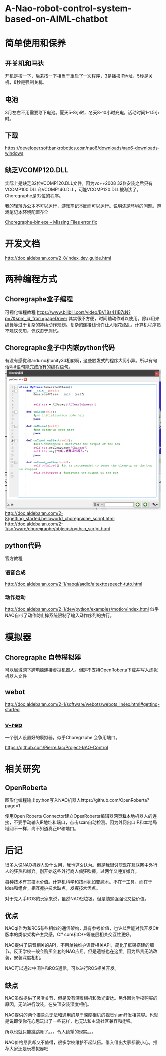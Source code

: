 # A-Nao-robot-control-system-based-on-AIML-chatbot



# 简单使用和保养
## 开关机和马达
开机是按一下，后来按一下相当于重启了一次程序，3是播报IP地址，5秒是关机，8秒是强制关机。
## 电池
3月左右不用需要取下电池。夏天5-8小时，冬天8-10小时充电。活动时间1-1.5小时。
## 下载
https://developer.softbankrobotics.com/nao6/downloads/nao6-downloads-windows

## 缺乏VCOMP120.DLL
实际上是缺乏32位VCOMP120.DLL文件。因为vc++2008 32位安装之后只有VCOMP100.DLL和VCOMP140.DLL，可能VCOMP120.DLL被淘汰了。Choregraphe是32位的程序。

我的轻薄办公本不可以运行，游戏笔记本反而可以运行。说明还是环境的问题。游戏笔记本环境配置齐全

[Choregraphe-bin.exe – Missing Files error fix](https://www.robotlab.com/support/topic/nao)
# 开发文档
http://doc.aldebaran.com/2-8/index_dev_guide.html

# 两种编程方式

## Choregraphe盒子编程
可视化编程教程
https://www.bilibili.com/video/BV18s411B7cN?p=7&spm_id_from=pageDriver
其实很不方便，时间轴动作难以使用。除非用来编舞等过于复杂的持续动作规划。复杂的连接线也许让人眼花缭乱。计算机程序员不建议使用，仅仅用于测试。
## Choregraphe盒子中内嵌python代码
有没有感觉和arduino和unity3d相似啊，这些触发式的程序大同小异。所以有句话叫if语句能完成所有的编程语句。
![QQ截图20210406124135](QQ截图20210406124135.png)
http://doc.aldebaran.com/2-8/getting_started/helloworld_choregraphe_script.html
http://doc.aldebaran.com/2-1/software/choregraphe/objects/python_script.html


## python代码
官方教程
### 语音合成
http://doc.aldebaran.com/2-1/naoqi/audio/altexttospeech-tuto.html
### 动作运动
http://doc.aldebaran.com/2-1/dev/python/examples/motion/index.html
似乎NAO自带了动作防止摔系统限制了输入动作序列的执行。

# 模拟器

## Choregraphe 自带模拟器

可以局域网下跨电脑连接虚拟机器人。但是不支持OpenRoberta下载并写入虚拟机器人文件

## webot

http://doc.aldebaran.com/2-1/software/webots/webots_index.html#getting-started

## [v-rep](http://www.coppeliarobotics.com/downloads.html)

一个别人设置好的模拟器，似乎Choregraphe 会争用端口。

https://github.com/PierreJac/Project-NAO-Control

# 相关研究

## OpenRoberta

图形化编程输出python写入NAO机器人https://github.com/OpenRoberta?page=1

使用Open Roberta Connector建立OpenRoberta编辑器网页和本地机器人的连接，不要手动输入IP地址和端口，点击scan自动检测。因为外网出口IP和本地局域网不一样，尚不知道真正IP和端口。
# 后记
很多人说NAO机器人没什么用，我也这么认为。但是我很讨厌现在互联网中外行人的狂热和嫌弃。刚开始这些外行商人疯狂吹捧，过两年又唾弃嫌弃。

每种技术有其技术价值。计算机科学和技术犹如变魔术。不在于工具，而在于idea和组合，相互掩护技术缺点，发挥技术优点。

对于先入手ROS的玩家来说，虽然NAO很垃圾。但是勉勉强强也又些价值。
## 优点
NAOqi作为和ROS有些相似的通信架构，具有参考价值，也许以后能对我开发C#版本的类似架构产生灵感。C# core和C++等底层相关交互性更好。

NAO提供了语音相关的API，不用单独维护语音相关API，简化了框架搭建的细节。反正学校一般会购买全套的NAO应用。但是遗憾也在这里，因为昂贵无法改装，安装深度相机。

NAO可以通过中间件和ROS通信，可以进行ROS相关开发。
## 缺点
NAO虽然提供了灵活关节，但是没有深度相机和激光雷达。另外因为学校购买的原因，无法进行改装，在头顶安装深度相机。

NAO提供的两个摄像头无法和通用的基于深度相机的视觉slam开发相兼容。也就是说即使你花心思玩出了一些花样，也无法和主流社区兼容和迁移。

所以也就只能跳跳舞了。。。令人绝望的现实。。。

NAO价格昂贵却又不值得，很多学校维护不起队伍。借入借出大家都很小心。推荐大家还是玩模拟器吧
